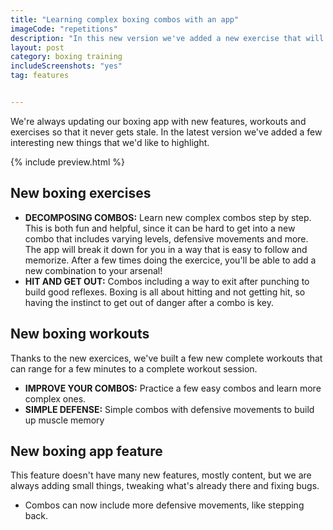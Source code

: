 ```yaml
---
title: "Learning complex boxing combos with an app"
imageCode: "repetitions"
description: "In this new version we've added a new exercise that will help you learn new combos more easily."
layout: post
category: boxing training
includeScreenshots: "yes"
tag: features


---
```


We're always updating our boxing app with new features, workouts and exercises so that it never gets stale. In the latest version we've added a few interesting new things that we'd like to highlight.

{% include preview.html %}

## New boxing exercises

- **DECOMPOSING COMBOS:** Learn new complex combos step by step. This is both fun and helpful, since it can be hard to get into a new combo that includes varying levels, defensive movements and more. The app will break it down for you in a way that is easy to follow and memorize. After a few times doing the exercice, you'll be able to add a new combination to your arsenal!
- **HIT AND GET OUT:** Combos including a way to exit after punching to build good reflexes. Boxing is all about hitting and not getting hit, so having the instinct to get out of danger after a combo is key.

## New boxing workouts

Thanks to the new exercices, we've built a few new complete workouts that can range for a few minutes to a complete workout session.

- **IMPROVE YOUR COMBOS:** Practice a few easy combos and learn more complex ones.
- **SIMPLE DEFENSE:** Simple combos with defensive movements to build up muscle memory

## New boxing app feature

This feature doesn't have many new features, mostly content, but we are always adding small things, tweaking what's already there and fixing bugs.

- Combos can now include more defensive movements, like stepping back.